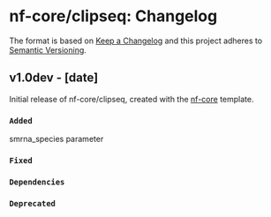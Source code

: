 # nf-core/clipseq: Changelog

The format is based on [Keep a Changelog](https://keepachangelog.com/en/1.0.0/)
and this project adheres to [Semantic Versioning](https://semver.org/spec/v2.0.0.html).

## v1.0dev - [date]

Initial release of nf-core/clipseq, created with the [nf-core](https://nf-co.re/) template.

### `Added`

smrna_species parameter

### `Fixed`

### `Dependencies`

### `Deprecated`
